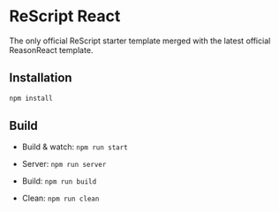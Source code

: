 # ReScript React

The only official ReScript starter template merged with the latest official ReasonReact template.

## Installation

```sh
npm install
```

## Build

- Build & watch: `npm run start`
- Server: `npm run server`

- Build: `npm run build`
- Clean: `npm run clean`
